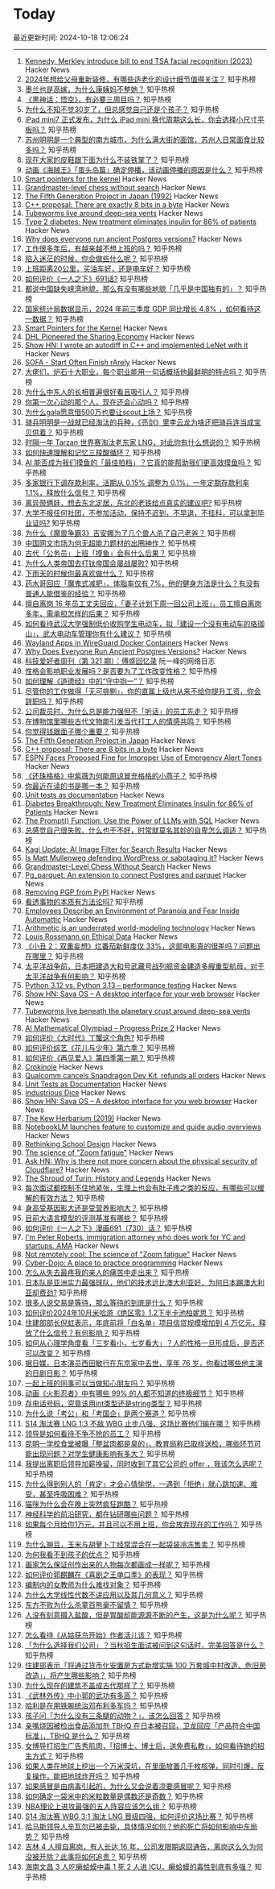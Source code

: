 # Today

最近更新时间: 2024-10-18 12:06:24

--- 
1. [Kennedy, Merkley introduce bill to end TSA facial recognition (2023)](https://www.kennedy.senate.gov/public/2023/11/kennedy-merkley-introduce-bill-to-end-involuntary-facial-recognition-screenings-protect-americans-privacy) Hacker News
2. [2024年想给父母重新装修，有哪些适老化的设计细节值得关注？](https://www.zhihu.com/question/638707755) 知乎热榜
3. [墨兰也是高嫁，为什么康姨妈不整她？](https://www.zhihu.com/question/668066967) 知乎热榜
4. [《黑神话：悟空》，有必要三周目吗？](https://www.zhihu.com/question/891431498) 知乎热榜
5. [为什么不知不觉30岁了，但总感觉自己还是个孩子？](https://www.zhihu.com/question/1194764133) 知乎热榜
6. [iPad mini7 正式发布，为什么 iPad mini 换代周期这么长，你会选择小尺寸平板吗？](https://www.zhihu.com/question/978828377) 知乎热榜
7. [苏州明明是一个典型的南方城市，为什么满大街的面馆，苏州人日常面食比较多吗？](https://www.zhihu.com/question/659616642) 知乎热榜
8. [现在大家的皮鞋跟下面为什么不装铁掌了？](https://www.zhihu.com/question/797572890) 知乎热榜
9. [动画《海贼王》「蛋头岛篇」确定停播，该动画停播的原因是什么？](https://www.zhihu.com/question/885259507) 知乎热榜
10. [Smart pointers for the kernel](https://lwn.net/Articles/992055/) Hacker News
11. [Grandmaster-level chess without search](https://github.com/google-deepmind/searchless_chess) Hacker News
12. [The Fifth Generation Project in Japan (1992)](https://www.sjsu.edu/faculty/watkins/5thgen.htm) Hacker News
13. [C++ proposal: There are exactly 8 bits in a byte](https://www.open-std.org/jtc1/sc22/wg21/docs/papers/2024/p3477r0.html) Hacker News
14. [Tubeworms live around deep-sea vents](https://www.economist.com/science-and-technology/2024/10/16/tubeworms-live-beneath-the-planetary-crust-around-deep-sea-vents) Hacker News
15. [Type 2 diabetes: New treatment eliminates insulin for 86% of patients](https://scitechdaily.com/diabetes-breakthrough-new-treatment-eliminates-insulin-for-86-of-patients/) Hacker News
16. [Why does everyone run ancient Postgres versions?](https://neon.tech/blog/why-does-everyone-run-ancient-postgres-versions) Hacker News
17. [工作很多年后，有越来越不想上班的吗？](https://www.zhihu.com/question/494462788) 知乎热榜
18. [陷入迷茫的时候，你会做些什么呢？](https://www.zhihu.com/question/1193854247) 知乎热榜
19. [上班距离20公里，买油车好，还是电车好？](https://www.zhihu.com/question/667888995) 知乎热榜
20. [如何评价《一人之下》691话?](https://www.zhihu.com/question/1203309349) 知乎热榜
21. [都说中国缺失峡湾地貌，那么有没有哪些地貌「几乎是中国独有的」？](https://www.zhihu.com/question/660620434) 知乎热榜
22. [国家统计局数据显示，2024 年前三季度 GDP 同比增长 4.8% ，如何看待这一数据？](https://www.zhihu.com/question/1240630201) 知乎热榜
23. [Smart Pointers for the Kernel](https://lwn.net/Articles/992055/) Hacker News
24. [DHL Pioneered the Sharing Economy](https://www.flexport.com/blog/dhl-bills-of-lading/) Hacker News
25. [Show HN: I wrote an autodiff in C++ and implemented LeNet with it](https://gitlab.com/mebassett/quixotic-learning/-/tree/master) Hacker News
26. [SOFA - Start Often Finish rArely](https://tilde.town/~dozens/sofa/) Hacker News
27. [大佬们，炉石十大职业，每个职业能用一句话概括他最鲜明的特点吗？](https://www.zhihu.com/question/410946399) 知乎热榜
28. [为什么中东人的长相普遍很好看且吸引人？](https://www.zhihu.com/question/282383458) 知乎热榜
29. [你第一次心动的那个人，现在还会心动吗？](https://www.zhihu.com/question/666405302) 知乎热榜
30. [为什么gala愿意借500万也要让scout上场？](https://www.zhihu.com/question/1095294124) 知乎热榜
31. [骑兵明明是一战就已经淘汰的兵种，《亮剑》里李云龙为啥还把骑兵连当成宝贝供着？](https://www.zhihu.com/question/965450505) 知乎热榜
32. [时隔一年 Tarzan 世界赛淘汰老东家 LNG，对此你有什么想说的？](https://www.zhihu.com/question/1201738993) 知乎热榜
33. [如何快速理解和记忆三羧酸循环？](https://www.zhihu.com/question/29791345) 知乎热榜
34. [AI 能否成为我们摸鱼的「最佳拍档」？它真的能帮助我们更高效摸鱼吗？](https://www.zhihu.com/question/828154196) 知乎热榜
35. [多家银行下调存款利率，活期从 0.15% 调整为 0.1%，一年定期存款利率 1.1%，释放什么信号？](https://www.zhihu.com/question/1232280426) 知乎热榜
36. [离异带俩娃，想去东北定居，东北的老铁给点真实的建议吧?](https://www.zhihu.com/question/748527315) 知乎热榜
37. [大学不报任何社团，不参加活动，保持不迟到，不早退，不挂科，可以拿到毕业证吗?](https://www.zhihu.com/question/972755371) 知乎热榜
38. [为什么《魔兽争霸3》吉安娜为了几个兽人杀了自己老爸？](https://www.zhihu.com/question/404864937) 知乎热榜
39. [中国网文市场为何无超能力题材的出圈神作？](https://www.zhihu.com/question/831480769) 知乎热榜
40. [古代「公务员」上班「摸鱼」会有什么后果？](https://www.zhihu.com/question/814165875) 知乎热榜
41. [为什么人类帝国去打钛帝国会屡战屡败?](https://www.zhihu.com/question/304147893) 知乎热榜
42. [下雨天的时候你最喜欢做什么？](https://www.zhihu.com/question/694895912) 知乎热榜
43. [药水哥回应「魔鬼式减肥」，体脂率仅有 7%，他的健身方法是什么？有没有普通人能借鉴的经验？](https://www.zhihu.com/question/1132886753) 知乎热榜
44. [擅自离岗 16 年员工丈夫回应，「妻子计划下周一回公司上班」，员工擅自离岗多年，需承担怎样的后果？](https://www.zhihu.com/question/1172059510) 知乎热榜
45. [如何看待武汉大学强制低价收购学生电动车，拟「建设一个没有电动车的珞珈山」，武大电动车管理你有什么建议？](https://www.zhihu.com/question/1164266864) 知乎热榜
46. [Wayland Apps in WireGuard Docker Containers](https://www.procustodibus.com/blog/2024/10/wayland-wireguard-containers/) Hacker News
47. [Why Does Everyone Run Ancient Postgres Versions?](https://neon.tech/blog/why-does-everyone-run-ancient-postgres-versions) Hacker News
48. [科技爱好者周刊（第 321 期）：傅盛回忆录](http://www.ruanyifeng.com/blog/2024/10/weekly-issue-321.html) 阮一峰的网络日志
49. [性格会影响职业发展吗？是否要为了工作改变性格？](https://www.zhihu.com/question/885955230) 知乎热榜
50. [如何理解《道德经》中的“守中抱一”？](https://www.zhihu.com/question/769114458) 知乎热榜
51. [尽管你的工作做得「无可挑剔」，你的直属上级也从来不给你提升工资，你会辞职吗？](https://www.zhihu.com/question/908144779) 知乎热榜
52. [公司裁员时，为什么总是能力强但不「听话」的员工先走？](https://www.zhihu.com/question/852898691) 知乎热榜
53. [在博物馆里哪些古代文物能引发当代打工人的情感共鸣？](https://www.zhihu.com/question/806874924) 知乎热榜
54. [你觉得钱跟面子哪个重要？](https://www.zhihu.com/question/502465602) 知乎热榜
55. [The Fifth Generation Project in Japan](https://www.sjsu.edu/faculty/watkins/5thgen.htm) Hacker News
56. [C++ proposal: There are 8 bits in a byte](https://www.open-std.org/jtc1/sc22/wg21/docs/papers/2024/p3477r0.html) Hacker News
57. [ESPN Faces Proposed Fine for Improper Use of Emergency Alert Tones](https://www.fcc.gov/document/espn-faces-proposed-fine-improper-use-emergency-alert-tones) Hacker News
58. [《还珠格格》中紫薇为何能原谅冒充格格的小燕子？](https://www.zhihu.com/question/564017248) 知乎热榜
59. [你最近在读的书是哪一本？](https://www.zhihu.com/question/800718032) 知乎热榜
60. [Unit tests as documentation](https://www.thecoder.cafe/p/unit-tests-as-documentation) Hacker News
61. [Diabetes Breakthrough: New Treatment Eliminates Insulin for 86% of Patients](https://scitechdaily.com/diabetes-breakthrough-new-treatment-eliminates-insulin-for-86-of-patients/) Hacker News
62. [The Prompt() Function: Use the Power of LLMs with SQL](https://motherduck.com/blog/sql-llm-prompt-function-gpt-models/) Hacker News
63. [总感觉自己很失败、什么也干不好，时常就莫名其妙的自卑怎么调适？](https://www.zhihu.com/question/809436599) 知乎热榜
64. [Kagi Update: AI Image Filter for Search Results](https://help.kagi.com/kagi/features/exclude-ai-images.html) Hacker News
65. [Is Matt Mullenweg defending WordPress or sabotaging it?](https://torment-nexus.mathewingram.com/is-matt-mullenweg-defending-wordpress-or-sabotaging-it/) Hacker News
66. [Grandmaster-Level Chess Without Search](https://github.com/google-deepmind/searchless_chess) Hacker News
67. [Pg_parquet: An extension to connect Postgres and parquet](https://www.crunchydata.com/blog/pg_parquet-an-extension-to-connect-postgres-and-parquet) Hacker News
68. [Removing PGP from PyPI](https://blog.pypi.org/posts/2023-05-23-removing-pgp/) Hacker News
69. [看透事物的本质有方法论吗?](https://www.zhihu.com/question/784481748) 知乎热榜
70. [Employees Describe an Environment of Paranoia and Fear Inside Automattic](https://www.404media.co/automattic-buyout-offer-wordpress-matt-mullenweg/) Hacker News
71. [Arithmetic is an underrated world-modeling technology](https://dynomight.substack.com/p/arithmetic) Hacker News
72. [Louis Rossmann on Ethical Data](https://futo.org/blog/telemetry-position/) Hacker News
73. [《小丑 2：双重妄想》烂番茄新鲜度仅 33%，这部电影真的很差吗？问题出在哪里？](https://www.zhihu.com/question/903350652) 知乎热榜
74. [太平洋战争前，日本把建造大和号武藏号战列舰资金建造多艘重型航母，对于太平洋战争有何影响？](https://www.zhihu.com/question/617210943) 知乎热榜
75. [Python 3.12 vs. Python 3.13 – performance testing](https://en.lewoniewski.info/2024/python-3-12-vs-python-3-13-performance-testing/) Hacker News
76. [Show HN: Sava OS – A desktop interface for your web browser](https://savaos.com/) Hacker News
77. [Tubeworms live beneath the planetary crust around deep-sea vents](https://www.economist.com/science-and-technology/2024/10/16/tubeworms-live-beneath-the-planetary-crust-around-deep-sea-vents) Hacker News
78. [AI Mathematical Olympiad – Progress Prize 2](https://www.kaggle.com/competitions/ai-mathematical-olympiad-progress-prize-2) Hacker News
79. [如何评价《大时代》丁蟹这个角色?](https://www.zhihu.com/question/30323031) 知乎热榜
80. [如何评价综艺《花儿与少年》第六季？](https://www.zhihu.com/question/665511632) 知乎热榜
81. [如何评价《再见爱人》第四季第一期？](https://www.zhihu.com/question/1148806925) 知乎热榜
82. [Crokinole](https://pudding.cool/2024/10/crokinole/) Hacker News
83. [Qualcomm cancels Snapdragon Dev Kit, refunds all orders](https://www.jeffgeerling.com/blog/2024/qualcomm-cancels-snapdragon-dev-kit-refunds-all-orders) Hacker News
84. [Unit Tests as Documentation](https://www.thecoder.cafe/p/unit-tests-as-documentation) Hacker News
85. [Industrious Dice](https://mathenchant.wordpress.com/2024/10/17/industrious-dice/) Hacker News
86. [Show HN: Sava OS – A desktop interface for you web browser](https://savaos.com/) Hacker News
87. [The Kew Herbarium (2019)](https://us.toa.st/blogs/magazine/inside-the-kew-herbarium-matt-collins) Hacker News
88. [NotebookLM launches feature to customize and guide audio overviews](https://blog.google/technology/ai/notebooklm-update-october-2024/) Hacker News
89. [Rethinking School Design](https://architizer.com/blog/practice/details/education-architecture-changing-views-childhood/) Hacker News
90. [The science of "Zoom fatigue"](https://bigthink.com/business/not-remotely-cool-the-science-of-zoom-fatigue/) Hacker News
91. [Ask HN: Why is there not more concern about the physical security of Cloudflare?](https://news.ycombinator.com/item?id=41871499) Hacker News
92. [The Shroud of Turin: History and Legends](https://michaelshermer.substack.com/p/the-shroud-of-turin) Hacker News
93. [每次面试都控制不住地紧张，生理上也会有肚子疼之类的反应，有哪些可以缓解的有效方法？](https://www.zhihu.com/question/668860837) 知乎热榜
94. [身高受基因影大还是受营养影响大？](https://www.zhihu.com/question/561540111) 知乎热榜
95. [目前大语言模型的评测基准有哪些？](https://www.zhihu.com/question/601328258) 知乎热榜
96. [如何评价《一人之下》漫画691（730）话？](https://www.zhihu.com/question/815633883) 知乎热榜
97. [I'm Peter Roberts, immigration attorney who does work for YC and startups. AMA](https://news.ycombinator.com/item?id=41870887) Hacker News
98. [Not remotely cool: The science of "Zoom fatigue"](https://bigthink.com/business/not-remotely-cool-the-science-of-zoom-fatigue/) Hacker News
99. [Cyber-Dojo: A place to practice programming](https://cyber-dojo.org:443/creator/home) Hacker News
100. [怎么从失去最疼我的亲人的痛苦中走出来？](https://www.zhihu.com/question/1054007451) 知乎热榜
101. [日本队是亚洲实力最强球队，他们的技术远比澳大利亚好，为何日本踢澳大利亚却费劲?](https://www.zhihu.com/question/974139617) 知乎热榜
102. [很多人说交易是等待，那么等待的到底是什么？](https://www.zhihu.com/question/666834643) 知乎热榜
103. [如何评价2024年10月米哈游《绝区零》1.2下半卡池柏妮思？](https://www.zhihu.com/question/1029098987) 知乎热榜
104. [住建部部长倪虹表示，年底前将「白名单」项目信贷规模增加到 4 万亿元，释放了什么信号？有何影响？](https://www.zhihu.com/question/1135226174) 知乎热榜
105. [如何从心理学角度看「三岁看小，七岁看大」？人的性格一旦形成后，是否还可以改变？](https://www.zhihu.com/question/923852920) 知乎热榜
106. [据日媒，日本演员西田敏行在东京家中去世，享年 76 岁，你看过哪些他主演的日剧日影？](https://www.zhihu.com/question/1149065264) 知乎热榜
107. [一起上班的同事可以当做知心朋友吗？](https://www.zhihu.com/question/682479969) 知乎热榜
108. [动画《火影忍者》中有哪些 99% 的人都不知道的终极细节？](https://www.zhihu.com/question/455433585) 知乎热榜
109. [存电话号码，究竟该用int类型还是string类型？](https://www.zhihu.com/question/662000315) 知乎热榜
110. [为什么说「考公」和「考国企」是两个赛道？](https://www.zhihu.com/question/800770189) 知乎热榜
111. [S14 淘汰赛 LNG 1:3 不敌 WBG 止步八强，这场比赛他们输在哪？](https://www.zhihu.com/question/1202049727) 知乎热榜
112. [领导是如何看待不争不抢的员工？](https://www.zhihu.com/question/920559238) 知乎热榜
113. [昆明一学校食堂被曝「整盆肉都是臭的」，教育局称已取样送检，哪些环节可能出现问题？对学生健康影响有多大？](https://www.zhihu.com/question/1088241158) 知乎热榜
114. [我提出离职后领导加薪挽留，同时收到了其它公司的 offer ，我该怎么选呢？](https://www.zhihu.com/question/884763344) 知乎热榜
115. [为什么得到别人的「肯定」才会心情愉悦，一遇到「拒绝」就心跳加速、难受，甚至呼吸困难？](https://www.zhihu.com/question/775362017) 知乎热榜
116. [猫咪为什么会在晚上突然疯狂跑酷？](https://www.zhihu.com/question/664109478) 知乎热榜
117. [神经科学的前沿研究，都在钻研哪些问题？](https://www.zhihu.com/question/458874364) 知乎热榜
118. [如果每个月给你1万元，并且可以不用上班，你会放弃现在的工作吗？](https://www.zhihu.com/question/771511469) 知乎热榜
119. [为什么豌豆，玉米与胡萝卜丁经常混合在一起袋装冷冻售卖？](https://www.zhihu.com/question/320741588) 知乎热榜
120. [为何我看不到孩子的优点？](https://www.zhihu.com/question/803474383) 知乎热榜
121. [画家怎么保证创作出来的人物每次都画成一样呢？](https://www.zhihu.com/question/528716376) 知乎热榜
122. [如何评价郭麒麟在《喜剧之王单口季》的表现？](https://www.zhihu.com/question/827851862) 知乎热榜
123. [编制内的女教师为什么难找对象？](https://www.zhihu.com/question/392241876) 知乎热榜
124. [为什么大学线性代数不讲应用以及其几何意义？](https://www.zhihu.com/question/608125472) 知乎热榜
125. [东方不败为什么杀童百熊毫不留情？](https://www.zhihu.com/question/805073774) 知乎热榜
126. [人没有刻意摄入盐酸，但是胃酸却能源源不断的产生，这是为什么呢？](https://www.zhihu.com/question/737047575) 知乎热榜
127. [怎么看待《从姑获鸟开始》作者活儿该？](https://www.zhihu.com/question/292193783) 知乎热榜
128. [「为什么选择我们公司」？当秋招生面试被问到这句话时，完美回答是什么？](https://www.zhihu.com/question/863155090) 知乎热榜
129. [住建部表示「将通过货币化安置房方式新增实施 100 万套城中村改造、危旧房改造」，将产生哪些影响？](https://www.zhihu.com/question/1136731087) 知乎热榜
130. [为什么现在的建筑不盖成古代那样了？](https://www.zhihu.com/question/291956307) 知乎热榜
131. [《武林外传》中小郭的武功有多高？](https://www.zhihu.com/question/354056944) 知乎热榜
132. [哈利是在用铁腕统治邓布利多军吗？](https://www.zhihu.com/question/493313507) 知乎热榜
133. [孩子问「为什么没有三条腿的动物？」，该怎么回答？](https://www.zhihu.com/question/534355933) 知乎热榜
134. [亲嘴烧因被检出食品添加剂 TBHQ 在日本被召回，卫龙回应「产品符合中国标准」，TBHQ 是什么？](https://www.zhihu.com/question/1075360044) 知乎热榜
135. [女博导打招生广告秀肌肉，「招博士、博士后，送免费私教」，如何看待她的招生方式？](https://www.zhihu.com/question/950966170) 知乎热榜
136. [如果人类在地球上挖出一个万米深坑，在里面放置几千枚核弹，同时引爆，反复操作，能把地球炸开吗？](https://www.zhihu.com/question/784234818) 知乎热榜
137. [如果感冒是由病毒引起的，为什么又会说着凉要感冒呢？](https://www.zhihu.com/question/1140003827) 知乎热榜
138. [如何确定一袋米中的米粒数量是偶数还是奇数？](https://www.zhihu.com/question/666009766) 知乎热榜
139. [NBA理论上进攻最强的五人阵容应该怎么组？](https://www.zhihu.com/question/657172088) 知乎热榜
140. [S14 淘汰赛 WBG 3:1 淘汰 LNG 晋级四强，如何评价这场比赛？](https://www.zhihu.com/question/1181895040) 知乎热榜
141. [哈马斯领导人辛瓦尔已被击毙，具体情况如何？他的死亡将如何影响中东局势？](https://www.zhihu.com/question/1193443200) 知乎热榜
142. [吉林 4 人擅自离岗，有人长达 16 年，公司发限期返回通告，离岗这么久为何没被开除？此事将如何追责？](https://www.zhihu.com/question/1127284970) 知乎热榜
143. [海南文昌 3 人吃癞蛤蟆中毒 1 死 2 人进 ICU，癞蛤蟆的毒性到底有多强？](https://www.zhihu.com/question/1125180131) 知乎热榜
